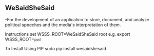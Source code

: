 ## WeSaidSheSaid
-For the development of an application to store, document, and analyze political speeches and the media's interpretation of them.

Instructions
set WSSS_ROOT=WeSaidSheSaid root 
e.g. export WSSS_ROOT=`pwd`

To Install Using PIP
sudo pip install wesaidshesaid
